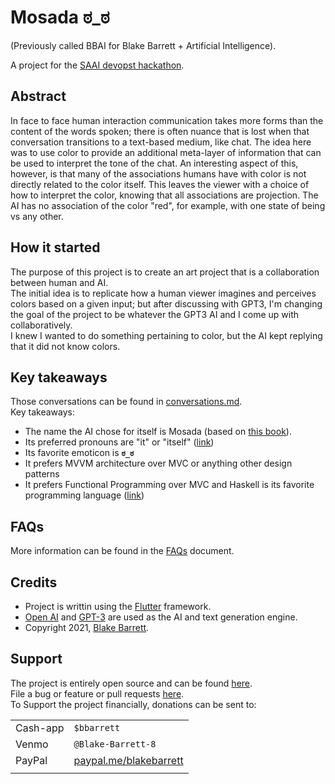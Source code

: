 # Mosada ಠ_ಠ
(Previously called BBAI for Blake Barrett + Artificial Intelligence).   

A project for the [SAAI devopst hackathon](https://saai.devpost.com/).  

## Abstract
In face to face human interaction communication takes more forms than the content of the words spoken; there is often nuance that is lost when that conversation transitions to a text-based medium, like chat.
The idea here was to use color to provide an additional meta-layer of information that can be used to interpret the tone of the chat. 
An interesting aspect of this, however, is that many of the associations humans have with color is not directly related to the color itself. This leaves the viewer with a choice of how to interpret the color, knowing that all associations are projection. The AI has no association of the color "red", for example, with one state of being vs any other.

## How it started
The purpose of this project is to create an art project that is a collaboration between human and AI.   
The initial idea is to replicate how a human viewer imagines and perceives colors based on a given input; but after discussing with GPT3, I'm changing the goal of the project to be whatever the GPT3 AI and I come up with collaboratively.  
I knew I wanted to do something pertaining to color, but the AI kept replying that it did not know colors.

## Key takeaways
Those conversations can be found in [conversations.md](./docs/conversations.md).  
Key takeaways: 
 * The name the AI chose for itself is Mosada (based on [this book](https://gutenberg.org/files/33430/33430-h/33430-h.htm)).
 * Its preferred pronouns are "it" or "itself" ([link](https://user-images.githubusercontent.com/578572/130301425-99907148-78ee-4dc8-8d66-a67d5694c6fd.png))
 * Its favorite emoticon is **`ಠ_ಠ`** 
 * It prefers MVVM architecture over MVC or anything other design patterns
 * It prefers Functional Programming over MVC and Haskell is its favorite programming language ([link](https://user-images.githubusercontent.com/578572/130301497-b8acec73-2680-41c1-a1af-dc48813d8afc.png))

## FAQs
More information can be found in the [FAQs](./docs/FAQs.md) document.

## Credits
 * Project is writtin using the [Flutter](https://flutter.dev/) framework.  
 * [Open AI](http://openai.com) and [GPT-3](https://en.wikipedia.org/wiki/GPT-3) are used as the AI and text generation engine.
 * Copyright 2021, [Blake Barrett](http://linkedin.com/in/blakebarrett).

## Support
The project is entirely open source and can be found [here](http://github.com/blakebarrett/bbai).  
File a bug or feature or pull requests [here](https://github.com/BlakeBarrett/BBAI/issues).   
To Support the project financially, donations can be sent to:

|  |  |  
| --- | --- |
| Cash-app | `$bbarrett` |  
| Venmo | `@Blake-Barrett-8` |   
| PayPal | [paypal.me/blakebarrett](https://www.paypal.me/blakebarrett) |  
| | |
